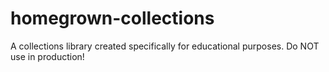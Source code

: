 # homegrown-collections
A collections library created specifically for educational purposes. Do NOT use in production!
